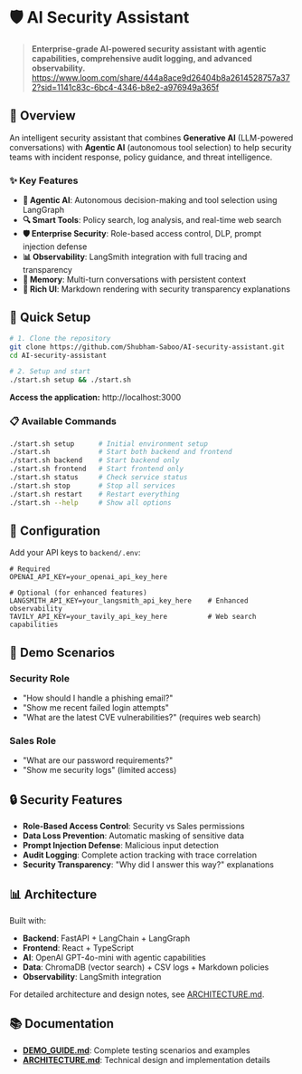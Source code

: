 # 🛡️ AI Security Assistant

> **Enterprise-grade AI-powered security assistant with agentic capabilities, comprehensive audit logging, and advanced observability.**
> https://www.loom.com/share/444a8ace9d26404b8a2614528757a372?sid=1141c83c-6bc4-4346-b8e2-a976949a365f

## 🎯 Overview

An intelligent security assistant that combines **Generative AI** (LLM-powered conversations) with **Agentic AI** (autonomous tool selection) to help security teams with incident response, policy guidance, and threat intelligence.

### ✨ Key Features

- **🤖 Agentic AI**: Autonomous decision-making and tool selection using LangGraph
- **🔍 Smart Tools**: Policy search, log analysis, and real-time web search
- **🛡️ Enterprise Security**: Role-based access control, DLP, prompt injection defense
- **📊 Observability**: LangSmith integration with full tracing and transparency
- **💬 Memory**: Multi-turn conversations with persistent context
- **🎨 Rich UI**: Markdown rendering with security transparency explanations

## 🚀 Quick Setup

```bash
# 1. Clone the repository
git clone https://github.com/Shubham-Saboo/AI-security-assistant.git
cd AI-security-assistant

# 2. Setup and start
./start.sh setup && ./start.sh
```

**Access the application:** http://localhost:3000

### 📋 Available Commands

```bash
./start.sh setup      # Initial environment setup
./start.sh            # Start both backend and frontend
./start.sh backend    # Start backend only
./start.sh frontend   # Start frontend only  
./start.sh status     # Check service status
./start.sh stop       # Stop all services
./start.sh restart    # Restart everything
./start.sh --help     # Show all options
```

## 🔑 Configuration

Add your API keys to `backend/.env`:

```env
# Required
OPENAI_API_KEY=your_openai_api_key_here

# Optional (for enhanced features)
LANGSMITH_API_KEY=your_langsmith_api_key_here    # Enhanced observability
TAVILY_API_KEY=your_tavily_api_key_here          # Web search capabilities
```

## 🧪 Demo Scenarios

### Security Role
- "How should I handle a phishing email?"
- "Show me recent failed login attempts"
- "What are the latest CVE vulnerabilities?" (requires web search)

### Sales Role  
- "What are our password requirements?"
- "Show me security logs" (limited access)

## 🔒 Security Features

- **Role-Based Access Control**: Security vs Sales permissions
- **Data Loss Prevention**: Automatic masking of sensitive data
- **Prompt Injection Defense**: Malicious input detection
- **Audit Logging**: Complete action tracking with trace correlation
- **Security Transparency**: "Why did I answer this way?" explanations

## 📊 Architecture

Built with:
- **Backend**: FastAPI + LangChain + LangGraph
- **Frontend**: React + TypeScript
- **AI**: OpenAI GPT-4o-mini with agentic capabilities
- **Data**: ChromaDB (vector search) + CSV logs + Markdown policies
- **Observability**: LangSmith integration

For detailed architecture and design notes, see [ARCHITECTURE.md](ARCHITECTURE.md).

## 📚 Documentation

- **[DEMO_GUIDE.md](DEMO_GUIDE.md)**: Complete testing scenarios and examples
- **[ARCHITECTURE.md](ARCHITECTURE.md)**: Technical design and implementation details
